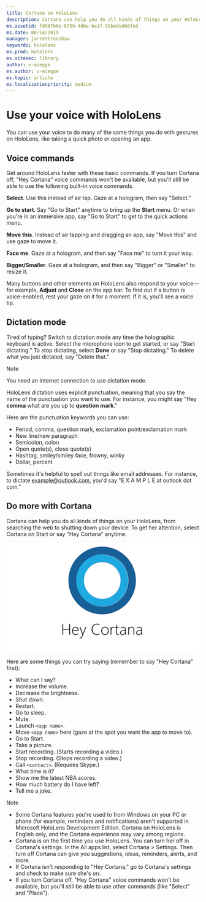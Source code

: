 ```yaml
---
title: Cortana on HoloLens
description: Cortana can help you do all kinds of things on your HoloLens
ms.assetid: fd96fb0e-6759-4dbe-be1f-58bedad66fed
ms.date: 08/14/2019
manager: jarrettrenshaw
keywords: hololens
ms.prod: hololens
ms.sitesec: library
author: v-miegge
ms.author: v-miegge
ms.topic: article
ms.localizationpriority: medium
---
```


# Use your voice with HoloLens

You can use your voice to do many of the same things you do with gestures on HoloLens, like taking a quick photo or opening an app.

## Voice commands

Get around HoloLens faster with these basic commands.  If you turn Cortana off, "Hey Cortana" voice commands won't be available, but you'll still be able to use the following built-in voice commands.

**Select**. Use this instead of air tap. Gaze at a hologram, then say "Select."

**Go to start**. Say "Go to Start" anytime to bring up the **Start** menu. Or when you're in an immersive app, say "Go to Start" to get to the quick actions menu.

**Move this**. Instead of air tapping and dragging an app, say "Move this" and use gaze to move it.

**Face me**. Gaze at a hologram, and then say "Face me" to turn it your way.

**Bigger/Smaller**. Gaze at a hologram, and then say "Bigger" or "Smaller" to resize it.

Many buttons and other elements on HoloLens also respond to your voice&mdash;for example, **Adjust** and **Close** on the app bar. To find out if a button is voice-enabled, rest your gaze on it for a moment. If it is, you'll see a voice tip.

## Dictation mode

Tired of typing? Switch to dictation mode any time the holographic keyboard is active. Select the microphone icon to get started, or say "Start dictating." To stop dictating, select **Done** or say "Stop dictating." To delete what you just dictated, say "Delete that."

> [!NOTE]
> You need an Internet connection to use dictation mode.

HoloLens dictation uses explicit punctuation, meaning that you say the name of the punctuation you want to use. For instance, you might say "Hey **comma** what are you up to **question mark**."

Here are the punctuation keywords you can use:

- Period, comma, question mark, exclamation point/exclamation mark
- New line/new paragraph
- Semicolon, colon
- Open quote(s), close quote(s)
- Hashtag, smiley/smiley face, frowny, winky
- Dollar, percent

Sometimes it's helpful to spell out things like email addresses. For instance, to dictate example@outlook.com, you'd say "E X A M P L E at outlook dot com."

## Do more with Cortana

Cortana can help you do all kinds of things on your HoloLens, from searching the web to shutting down your device. To get her attention, select Cortana  on Start or say "Hey Cortana" anytime.

![Hey Cortana!](images/cortana-on-hololens.png)

Here are some things you can try saying (remember to say "Hey Cortana" first):

- What can I say?
- Increase the volume.
- Decrease the brightness.
- Shut down.
- Restart.
- Go to sleep.
- Mute.
- Launch `<app name>`.
- Move `<app name>` here (gaze at the spot you want the app to move to).
- Go to Start.
- Take a picture.
- Start recording. (Starts recording a video.)
- Stop recording. (Stops recording a video.)
- Call `<contact>`. (Requires Skype.)
- What time is it?
- Show me the latest NBA scores. 
- How much battery do I have left?
- Tell me a joke.

>[!NOTE]
>
>- Some Cortana features you're used to from Windows on your PC or phone (for example, reminders and notifications) aren't supported in Microsoft HoloLens Development Edition. Cortana on HoloLens is English only, and the Cortana experience may vary among regions.
>- Cortana is on the first time you use HoloLens. You can turn her off in Cortana's settings. In the All apps list, select Cortana > Settings. Then turn off Cortana can give you suggestions, ideas, reminders, alerts, and more.
>- If Cortana isn't responding to "Hey Cortana," go to Cortana's settings and check to make sure she's on.
>- If you turn Cortana off, "Hey Cortana" voice commands won't be available, but you'll still be able to use other commands (like "Select" and "Place").
